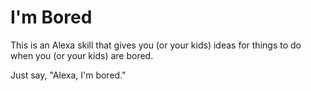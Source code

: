 I'm Bored
=========
This is an Alexa skill that gives you (or your kids) ideas for things to do when you (or your kids) are bored.

Just say, "Alexa, I'm bored."